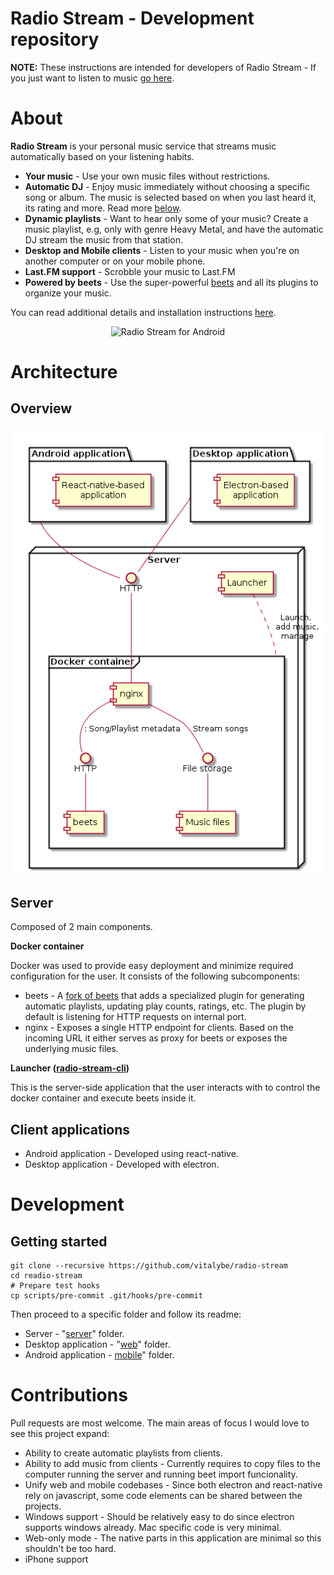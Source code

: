 Radio Stream - Development repository
====================================

**NOTE:** These instructions are intended for developers of Radio Stream - If you just want to listen to music [go here](https://github.com/vitalybe/radio-stream-cli).

About
=====
**Radio Stream** is your personal music service that streams music automatically based on your listening habits.

* **Your music** - Use your own music files without restrictions.
* **Automatic DJ** - Enjoy music immediately without choosing a specific song or album. The music is selected based on when you last heard it, its rating and more. Read more [below](#automatic-dj).
* **Dynamic playlists** - Want to hear only some of your music? Create a music playlist, e.g, only with genre Heavy Metal, and have the automatic DJ stream the music from that station.
* **Desktop and Mobile clients** - Listen to your music when you're on another computer or on your mobile phone.
* **Last.FM support** - Scrobble your music to Last.FM
* **Powered by beets** - Use the super-powerful [beets](https://github.com/beetbox/beets) and all its plugins to organize your music. 

You can read additional details and installation instructions [here](https://github.com/vitalybe/radio-stream-cli).

<p align="center">
  <img src="https://raw.githubusercontent.com/vitalybe/radio-stream-cli/master/images/android.jpg" alt="Radio Stream for Android"/>
</p>

Architecture
============

Overview
---------

![alt text](images/architecture.png "architecture overview") 

Server
------
Composed of 2 main components.

**Docker container**

Docker was used to provide easy deployment and minimize required configuration for the user. It consists of the following subcomponents:
* beets - A [fork of beets](https://github.com/vitalybe/beets) that adds a specialized plugin for generating automatic playlists, updating play counts, ratings, etc. The plugin by default is listening for HTTP requests on internal port.
* nginx - Exposes a single HTTP endpoint for clients. Based on the incoming URL it either serves as proxy for beets or exposes the underlying music files.

**Launcher ([radio-stream-cli](https://github.com/vitalybe/radio-stream-cli))**

This is the server-side application that the user interacts with to control the docker container and execute beets inside it.

Client applications
-------------------

* Android application - Developed using react-native.
* Desktop application - Developed with electron. 


Development
===========

Getting started
---------------
    git clone --recursive https://github.com/vitalybe/radio-stream
    cd readio-stream
    # Prepare test hooks
    cp scripts/pre-commit .git/hooks/pre-commit

Then proceed to a specific folder and follow its readme:

* Server - "[server](https://github.com/vitalybe/radio-stream/tree/master/server)" folder. 
* Desktop application - "[web](https://github.com/vitalybe/radio-stream/tree/master/web)" folder. 
* Android application - [mobile](https://github.com/vitalybe/radio-stream/tree/master/mobile)" folder. 


Contributions
=============

Pull requests are most welcome. The main areas of focus I would love to see this project expand:

* Ability to create automatic playlists from clients.
* Ability to add music from clients - Currently requires to copy files to the computer running the server and running beet import funcionality.
* Unify web and mobile codebases - Since both electron and react-native rely on javascript, some code elements can be shared between the projects.
* Windows support - Should be relatively easy to do since electron supports windows already. Mac specific code is very minimal.
* Web-only mode - The native parts in this application are minimal so this shouldn't be too hard.
* iPhone support
